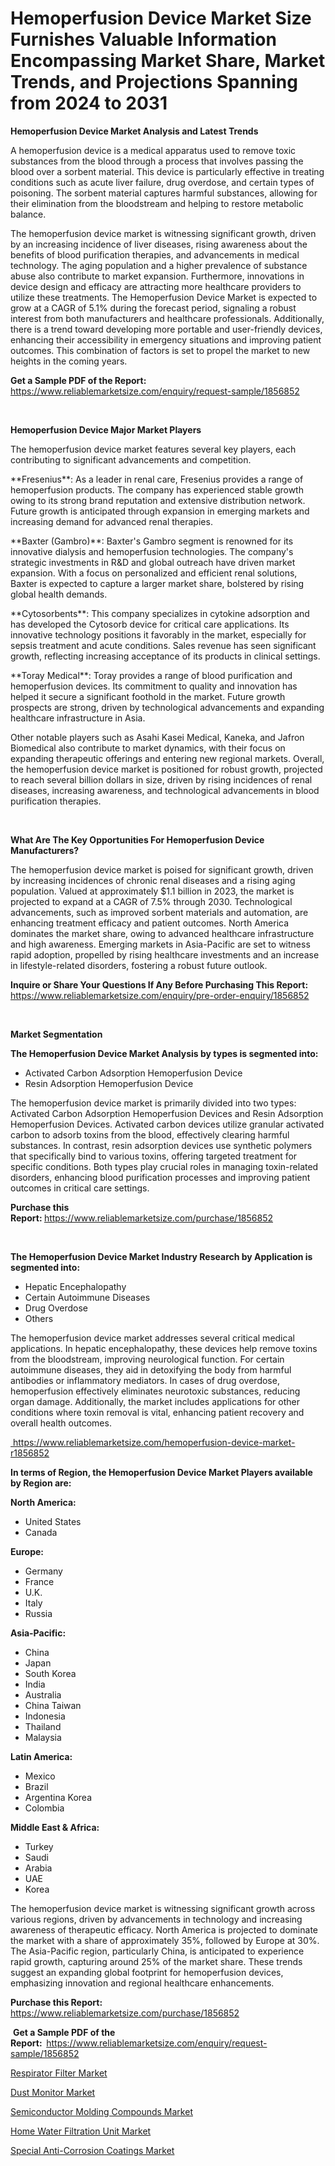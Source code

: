 <p><h1>Hemoperfusion Device Market Size Furnishes Valuable Information Encompassing Market Share, Market Trends, and Projections Spanning from 2024 to 2031</h1></p><p><strong>Hemoperfusion Device Market Analysis and Latest Trends</strong></p>
<p><p>A hemoperfusion device is a medical apparatus used to remove toxic substances from the blood through a process that involves passing the blood over a sorbent material. This device is particularly effective in treating conditions such as acute liver failure, drug overdose, and certain types of poisoning. The sorbent material captures harmful substances, allowing for their elimination from the bloodstream and helping to restore metabolic balance.</p><p>The hemoperfusion device market is witnessing significant growth, driven by an increasing incidence of liver diseases, rising awareness about the benefits of blood purification therapies, and advancements in medical technology. The aging population and a higher prevalence of substance abuse also contribute to market expansion. Furthermore, innovations in device design and efficacy are attracting more healthcare providers to utilize these treatments. The Hemoperfusion Device Market is expected to grow at a CAGR of 5.1% during the forecast period, signaling a robust interest from both manufacturers and healthcare professionals. Additionally, there is a trend toward developing more portable and user-friendly devices, enhancing their accessibility in emergency situations and improving patient outcomes. This combination of factors is set to propel the market to new heights in the coming years.</p></p>
<p><strong>Get a Sample PDF of the Report:&nbsp;</strong> <a href="https://www.reliablemarketsize.com/enquiry/request-sample/1856852?utm_campaign=1133&utm_medium=2&utm_source=Github&utm_content=ia&utm_term=20102024&utm_id=hemoperfusion-device">https://www.reliablemarketsize.com/enquiry/request-sample/1856852</a></p>
<p>&nbsp;</p>
<p><strong>Hemoperfusion Device Major Market Players</strong></p>
<p><p>The hemoperfusion device market features several key players, each contributing to significant advancements and competition. </p><p>**Fresenius**: As a leader in renal care, Fresenius provides a range of hemoperfusion products. The company has experienced stable growth owing to its strong brand reputation and extensive distribution network. Future growth is anticipated through expansion in emerging markets and increasing demand for advanced renal therapies.</p><p>**Baxter (Gambro)**: Baxter's Gambro segment is renowned for its innovative dialysis and hemoperfusion technologies. The company's strategic investments in R&D and global outreach have driven market expansion. With a focus on personalized and efficient renal solutions, Baxter is expected to capture a larger market share, bolstered by rising global health demands.</p><p>**Cytosorbents**: This company specializes in cytokine adsorption and has developed the Cytosorb device for critical care applications. Its innovative technology positions it favorably in the market, especially for sepsis treatment and acute conditions. Sales revenue has seen significant growth, reflecting increasing acceptance of its products in clinical settings.</p><p>**Toray Medical**: Toray provides a range of blood purification and hemoperfusion devices. Its commitment to quality and innovation has helped it secure a significant foothold in the market. Future growth prospects are strong, driven by technological advancements and expanding healthcare infrastructure in Asia.</p><p>Other notable players such as Asahi Kasei Medical, Kaneka, and Jafron Biomedical also contribute to market dynamics, with their focus on expanding therapeutic offerings and entering new regional markets. Overall, the hemoperfusion device market is positioned for robust growth, projected to reach several billion dollars in size, driven by rising incidences of renal diseases, increasing awareness, and technological advancements in blood purification therapies.</p></p>
<p>&nbsp;</p>
<p><strong>What Are The Key Opportunities For Hemoperfusion Device Manufacturers?</strong></p>
<p><p>The hemoperfusion device market is poised for significant growth, driven by increasing incidences of chronic renal diseases and a rising aging population. Valued at approximately $1.1 billion in 2023, the market is projected to expand at a CAGR of 7.5% through 2030. Technological advancements, such as improved sorbent materials and automation, are enhancing treatment efficacy and patient outcomes. North America dominates the market share, owing to advanced healthcare infrastructure and high awareness. Emerging markets in Asia-Pacific are set to witness rapid adoption, propelled by rising healthcare investments and an increase in lifestyle-related disorders, fostering a robust future outlook.</p></p>
<p><strong>Inquire or Share Your Questions If Any Before Purchasing This Report:</strong> <a href="https://www.reliablemarketsize.com/enquiry/pre-order-enquiry/1856852?utm_campaign=1133&utm_medium=2&utm_source=Github&utm_content=ia&utm_term=20102024&utm_id=hemoperfusion-device">https://www.reliablemarketsize.com/enquiry/pre-order-enquiry/1856852</a></p>
<p>&nbsp;</p>
<p><strong>Market Segmentation</strong></p>
<p><strong>The Hemoperfusion Device Market Analysis by types is segmented into:</strong></p>
<p><ul><li>Activated Carbon Adsorption Hemoperfusion Device</li><li>Resin Adsorption Hemoperfusion Device</li></ul></p>
<p><p>The hemoperfusion device market is primarily divided into two types: Activated Carbon Adsorption Hemoperfusion Devices and Resin Adsorption Hemoperfusion Devices. Activated carbon devices utilize granular activated carbon to adsorb toxins from the blood, effectively clearing harmful substances. In contrast, resin adsorption devices use synthetic polymers that specifically bind to various toxins, offering targeted treatment for specific conditions. Both types play crucial roles in managing toxin-related disorders, enhancing blood purification processes and improving patient outcomes in critical care settings.</p></p>
<p><strong>Purchase this Report:&nbsp;</strong><a href="https://www.reliablemarketsize.com/purchase/1856852?utm_campaign=1133&utm_medium=2&utm_source=Github&utm_content=ia&utm_term=20102024&utm_id=hemoperfusion-device">https://www.reliablemarketsize.com/purchase/1856852</a></p>
<p>&nbsp;</p>
<p><strong>The Hemoperfusion Device Market Industry Research by Application is segmented into:</strong></p>
<p><ul><li>Hepatic Encephalopathy</li><li>Certain Autoimmune Diseases</li><li>Drug Overdose</li><li>Others</li></ul></p>
<p><p>The hemoperfusion device market addresses several critical medical applications. In hepatic encephalopathy, these devices help remove toxins from the bloodstream, improving neurological function. For certain autoimmune diseases, they aid in detoxifying the body from harmful antibodies or inflammatory mediators. In cases of drug overdose, hemoperfusion effectively eliminates neurotoxic substances, reducing organ damage. Additionally, the market includes applications for other conditions where toxin removal is vital, enhancing patient recovery and overall health outcomes.</p></p>
<p><a href="https://www.reliablemarketsize.com/hemoperfusion-device-market-r1856852?utm_campaign=1133&utm_medium=2&utm_source=Github&utm_content=ia&utm_term=20102024&utm_id=hemoperfusion-device">&nbsp;https://www.reliablemarketsize.com/hemoperfusion-device-market-r1856852</a></p>
<p><strong>In terms of Region, the Hemoperfusion Device Market Players available by Region are:</strong></p>
<p>
    <p> <strong> North America: </strong>
        <ul>
            <li>United States</li>
            <li>Canada</li>
        </ul>
        </p> 
    <p> <strong> Europe: </strong>
        <ul>
            <li>Germany</li>
            <li>France</li>
            <li>U.K.</li>
            <li>Italy</li>
            <li>Russia</li>
        </ul>
        </p> 
    <p> <strong> Asia-Pacific: </strong>
        <ul>
            <li>China</li>
            <li>Japan</li>
            <li>South Korea</li>
            <li>India</li>
            <li>Australia</li>
            <li>China Taiwan</li>
            <li>Indonesia</li>
            <li>Thailand</li>
            <li>Malaysia</li>
        </ul>
        </p> 
    <p> <strong> Latin America: </strong>
        <ul>
            <li>Mexico</li>
            <li>Brazil</li>
            <li>Argentina Korea</li>
            <li>Colombia</li>
        </ul>
        </p> 
    <p> <strong> Middle East & Africa: </strong>
        <ul>
            <li>Turkey</li>
            <li>Saudi</li>
            <li>Arabia</li>
            <li>UAE</li>
            <li>Korea</li>
        </ul>
    </p>
    </p>
<p><p>The hemoperfusion device market is witnessing significant growth across various regions, driven by advancements in technology and increasing awareness of therapeutic efficacy. North America is projected to dominate the market with a share of approximately 35%, followed by Europe at 30%. The Asia-Pacific region, particularly China, is anticipated to experience rapid growth, capturing around 25% of the market share. These trends suggest an expanding global footprint for hemoperfusion devices, emphasizing innovation and regional healthcare enhancements.</p></p>
<p><strong>Purchase this Report: </strong><a href="https://www.reliablemarketsize.com/purchase/1856852?utm_campaign=1133&utm_medium=2&utm_source=Github&utm_content=ia&utm_term=20102024&utm_id=hemoperfusion-device">https://www.reliablemarketsize.com/purchase/1856852</a></p>
<p>&nbsp;<strong>Get a Sample PDF of the Report:&nbsp;&nbsp;</strong><a href="https://www.reliablemarketsize.com/enquiry/request-sample/1856852?utm_campaign=1133&utm_medium=2&utm_source=Github&utm_content=ia&utm_term=20102024&utm_id=hemoperfusion-device">https://www.reliablemarketsize.com/enquiry/request-sample/1856852</a></p>
<p><strong></strong></p>
<p><p><a href="https://issuu.com/reportprime-2/docs/respirator-filter-market-size-2030._9950745f97de52?utm_campaign=1133&utm_medium=2&utm_source=Github&utm_content=ia&utm_term=20102024&utm_id=hemoperfusion-device">Respirator Filter Market</a></p><p><a href="https://www.linkedin.com/pulse/dust-monitor-market-dynamics-application-types-emerging-jnbqf?utm_campaign=1133&utm_medium=2&utm_source=Github&utm_content=ia&utm_term=20102024&utm_id=hemoperfusion-device">Dust Monitor Market</a></p><p><a href="https://github.com/lakeishabuahb/Market-Research-Report-List-1/blob/main/semiconductor-molding-compounds-market.md?utm_campaign=1133&utm_medium=2&utm_source=Github&utm_content=ia&utm_term=20102024&utm_id=hemoperfusion-device">Semiconductor Molding Compounds Market</a></p><p><a href="https://issuu.com/reportprime-2/docs/home-water-filtration-unit-market-s_63af05200caf75?utm_campaign=1133&utm_medium=2&utm_source=Github&utm_content=ia&utm_term=20102024&utm_id=hemoperfusion-device">Home Water Filtration Unit Market</a></p><p><a href="https://github.com/WillieWoodard/Market-Research-Report-List-6/blob/main/special-anti-corrosion-coatings-market.md?utm_campaign=1133&utm_medium=2&utm_source=Github&utm_content=ia&utm_term=20102024&utm_id=hemoperfusion-device">Special Anti-Corrosion Coatings Market</a></p></p>